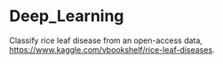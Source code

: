 # Deep_Learning

Classify rice leaf disease from an open-access data, https://www.kaggle.com/vbookshelf/rice-leaf-diseases.
